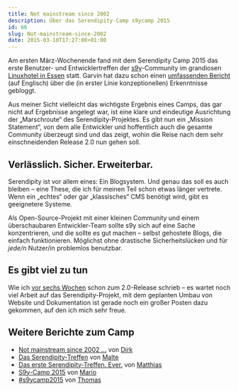 ```yaml
---
title: Not mainstream since 2002
description: Über das Serendipity-Camp s9ycamp 2015
id: 66
slug: Not-mainstream-since-2002
date: 2015-03-10T17:27:00+01:00
---
```


Am ersten März-Wochenende fand mit dem Serendipity Camp 2015 das erste Benutzer- und Entwicklertreffen der [s9y](http://s9y.org)\-Community im grandiosen [Linuxhotel in Essen](http://www.linuxhotel.de/) statt. Garvin hat dazu schon einen [umfassenden Bericht](http://blog.s9y.org/archives/262-Serendipity-Camp-2015-and-the-near-future-of-Serendipity.html) (auf Englisch) über die (in erster Linie konzeptionellen) Erkenntnisse gebloggt.

Aus meiner Sicht vielleicht das wichtigste Ergebnis eines Camps, das gar nicht auf Ergebnisse angelegt war, ist eine klare und eindeutige Ausrichtung der „Marschroute“ des Serendipity-Projektes. Es gibt nun ein „Mission Statement“, von dem alle Entwickler und hoffentlich auch die gesamte Community überzeugt sind und das zeigt, wohin die Reise nach dem sehr einschneidenden Release 2.0 nun gehen soll.

## Verlässlich. Sicher. Erweiterbar.

Serendipity ist vor allem eines: Ein Blogsystem. Und genau das soll es auch bleiben – eine These, die ich für meinen Teil schon etwas länger vertrete. Wenn ein „echtes“ oder gar „klassisches“ CMS benötigt wird, gibt es geeignetere Systeme.

Als Open-Source-Projekt mit einer kleinen Community und einem überschaubaren Entwickler-Team sollte s9y sich auf eine Sache konzentrieren, und die sollte es gut machen – selbst gehostete Blogs, die einfach funktionieren. Möglichst ohne drastische Sicherheitslücken und für _jede/n_ Nutzer/in problemlos benutzbar.

## Es gibt viel zu tun

Wie ich [vor sechs Wochen](http://yellowled.de/archiv/61/Serendipity-2.0.html) schon zum 2.0-Release schrieb – es wartet noch viel Arbeit auf das Serendipity-Projekt, mit dem geplanten Umbau von Website und Dokumentation ist gerade noch ein großer Posten dazu gekommen, auf den ich mich sehr freue.

## Weitere Berichte zum Camp

-   [Not mainstream since 2002 …](http://www.deimeke.net/dirk/blog/index.php?/archives/3510-Not-mainstream-since-2002-....html) von [Dirk](https://twitter.com/ddeimeke)
-   [Das Serendipity-Treffen](https://www.onli-blogging.de/index.php?/1455/Das-Serendipity-Treffen.html) von [Malte](https://twitter.com/onliandone)
-   [Das erste Serendipity-Treffen. Ever.](http://blog.sperrobjekt.de/content/1000461-Das-erste-Serendipity-Treffen.-Ever..html) von [Matthias](https://twitter.com/mattsches)
-   [S9y-Camp 2015](http://blog.hommel-net.de/archives/333-S9Y-Camp-2015.html) von [Mario](https://twitter.com/DerMario)
-   [#s9ycamp2015](http://netz-rettung-recht.de/archives/1829-s9ycamp2015.html) von [Thomas](https://twitter.com/Szlauszaf)
